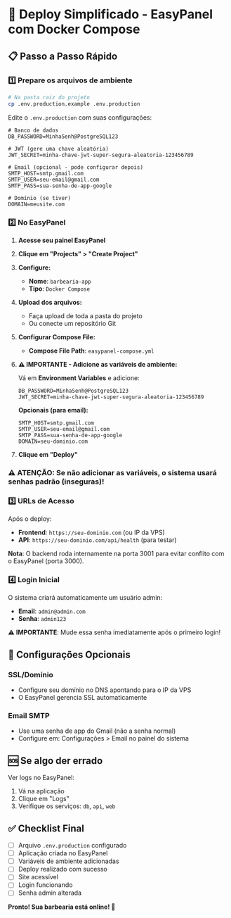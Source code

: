 # 🚀 Deploy Simplificado - EasyPanel com Docker Compose

## 📋 Passo a Passo Rápido

### 1️⃣ **Prepare os arquivos de ambiente**

```bash
# Na pasta raiz do projeto
cp .env.production.example .env.production
```

Edite o `.env.production` com suas configurações:

```env
# Banco de dados
DB_PASSWORD=MinhaSenh@PostgreSQL123

# JWT (gere uma chave aleatória)
JWT_SECRET=minha-chave-jwt-super-segura-aleatoria-123456789

# Email (opcional - pode configurar depois)
SMTP_HOST=smtp.gmail.com
SMTP_USER=seu-email@gmail.com
SMTP_PASS=sua-senha-de-app-google

# Domínio (se tiver)
DOMAIN=meusite.com
```

### 2️⃣ **No EasyPanel**

1. **Acesse seu painel EasyPanel**
2. **Clique em "Projects" > "Create Project"**
3. **Configure:**
   - **Nome**: `barbearia-app`
   - **Tipo**: `Docker Compose`

4. **Upload dos arquivos:**
   - Faça upload de toda a pasta do projeto
   - Ou conecte um repositório Git

5. **Configurar Compose File:**
   - **Compose File Path**: `easypanel-compose.yml`

6. **⚠️ IMPORTANTE - Adicione as variáveis de ambiente:**
   
   Vá em **Environment Variables** e adicione:
   ```
   DB_PASSWORD=MinhaSenh@PostgreSQL123
   JWT_SECRET=minha-chave-jwt-super-segura-aleatoria-123456789
   ```
   
   **Opcionais (para email):**
   ```
   SMTP_HOST=smtp.gmail.com
   SMTP_USER=seu-email@gmail.com
   SMTP_PASS=sua-senha-de-app-google
   DOMAIN=seu-dominio.com
   ```

7. **Clique em "Deploy"**

### ⚠️ **ATENÇÃO**: Se não adicionar as variáveis, o sistema usará senhas padrão (inseguras)!

### 3️⃣ **URLs de Acesso**

Após o deploy:
- **Frontend**: `https://seu-dominio.com` (ou IP da VPS)
- **API**: `https://seu-dominio.com/api/health` (para testar)

**Nota**: O backend roda internamente na porta 3001 para evitar conflito com o EasyPanel (porta 3000).

### 4️⃣ **Login Inicial**

O sistema criará automaticamente um usuário admin:
- **Email**: `admin@admin.com`
- **Senha**: `admin123`

⚠️ **IMPORTANTE**: Mude essa senha imediatamente após o primeiro login!

## 🔧 **Configurações Opcionais**

### SSL/Domínio
- Configure seu domínio no DNS apontando para o IP da VPS
- O EasyPanel gerencia SSL automaticamente

### Email SMTP
- Use uma senha de app do Gmail (não a senha normal)
- Configure em: Configurações > Email no painel do sistema

## 🆘 **Se algo der errado**

Ver logs no EasyPanel:
1. Vá na aplicação
2. Clique em "Logs"
3. Verifique os serviços: `db`, `api`, `web`

## ✅ **Checklist Final**

- [ ] Arquivo `.env.production` configurado
- [ ] Aplicação criada no EasyPanel
- [ ] Variáveis de ambiente adicionadas
- [ ] Deploy realizado com sucesso
- [ ] Site acessível
- [ ] Login funcionando
- [ ] Senha admin alterada

**Pronto! Sua barbearia está online! 🎉**
